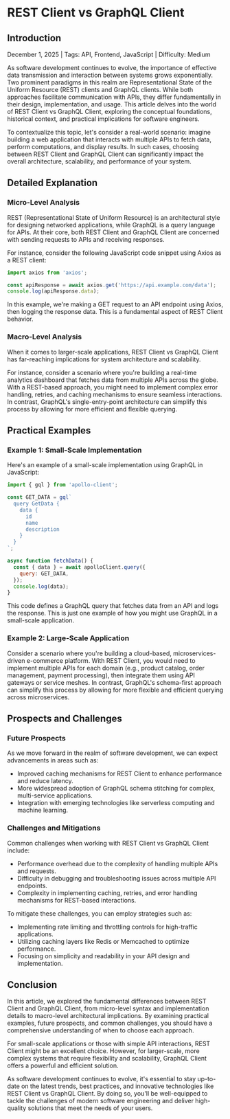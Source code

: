 # REST Client vs GraphQL Client
## Introduction
December 1, 2025 | Tags: API, Frontend, JavaScript | Difficulty: Medium

As software development continues to evolve, the importance of effective data transmission and interaction between systems grows exponentially. Two prominent paradigms in this realm are Representational State of the Uniform Resource (REST) clients and GraphQL clients. While both approaches facilitate communication with APIs, they differ fundamentally in their design, implementation, and usage. This article delves into the world of REST Client vs GraphQL Client, exploring the conceptual foundations, historical context, and practical implications for software engineers.

To contextualize this topic, let's consider a real-world scenario: imagine building a web application that interacts with multiple APIs to fetch data, perform computations, and display results. In such cases, choosing between REST Client and GraphQL Client can significantly impact the overall architecture, scalability, and performance of your system.

## Detailed Explanation
### Micro-Level Analysis

REST (Representational State of Uniform Resource) is an architectural style for designing networked applications, while GraphQL is a query language for APIs. At their core, both REST Client and GraphQL Client are concerned with sending requests to APIs and receiving responses.

For instance, consider the following JavaScript code snippet using Axios as a REST client:
```javascript
import axios from 'axios';

const apiResponse = await axios.get('https://api.example.com/data');
console.log(apiResponse.data);
```
In this example, we're making a GET request to an API endpoint using Axios, then logging the response data. This is a fundamental aspect of REST Client behavior.

### Macro-Level Analysis

When it comes to larger-scale applications, REST Client vs GraphQL Client has far-reaching implications for system architecture and scalability.

For instance, consider a scenario where you're building a real-time analytics dashboard that fetches data from multiple APIs across the globe. With a REST-based approach, you might need to implement complex error handling, retries, and caching mechanisms to ensure seamless interactions. In contrast, GraphQL's single-entry-point architecture can simplify this process by allowing for more efficient and flexible querying.

## Practical Examples
### Example 1: Small-Scale Implementation

Here's an example of a small-scale implementation using GraphQL in JavaScript:
```javascript
import { gql } from 'apollo-client';

const GET_DATA = gql`
  query GetData {
    data {
      id
      name
      description
    }
  }
`;

async function fetchData() {
  const { data } = await apolloClient.query({
    query: GET_DATA,
  });
  console.log(data);
}
```
This code defines a GraphQL query that fetches data from an API and logs the response. This is just one example of how you might use GraphQL in a small-scale application.

### Example 2: Large-Scale Application

Consider a scenario where you're building a cloud-based, microservices-driven e-commerce platform. With REST Client, you would need to implement multiple APIs for each domain (e.g., product catalog, order management, payment processing), then integrate them using API gateways or service meshes. In contrast, GraphQL's schema-first approach can simplify this process by allowing for more flexible and efficient querying across microservices.

## Prospects and Challenges
### Future Prospects

As we move forward in the realm of software development, we can expect advancements in areas such as:

* Improved caching mechanisms for REST Client to enhance performance and reduce latency.
* More widespread adoption of GraphQL schema stitching for complex, multi-service applications.
* Integration with emerging technologies like serverless computing and machine learning.

### Challenges and Mitigations

Common challenges when working with REST Client vs GraphQL Client include:

* Performance overhead due to the complexity of handling multiple APIs and requests.
* Difficulty in debugging and troubleshooting issues across multiple API endpoints.
* Complexity in implementing caching, retries, and error handling mechanisms for REST-based interactions.

To mitigate these challenges, you can employ strategies such as:

* Implementing rate limiting and throttling controls for high-traffic applications.
* Utilizing caching layers like Redis or Memcached to optimize performance.
* Focusing on simplicity and readability in your API design and implementation.

## Conclusion

In this article, we explored the fundamental differences between REST Client and GraphQL Client, from micro-level syntax and implementation details to macro-level architectural implications. By examining practical examples, future prospects, and common challenges, you should have a comprehensive understanding of when to choose each approach.

For small-scale applications or those with simple API interactions, REST Client might be an excellent choice. However, for larger-scale, more complex systems that require flexibility and scalability, GraphQL Client offers a powerful and efficient solution.

As software development continues to evolve, it's essential to stay up-to-date on the latest trends, best practices, and innovative technologies like REST Client vs GraphQL Client. By doing so, you'll be well-equipped to tackle the challenges of modern software engineering and deliver high-quality solutions that meet the needs of your users.